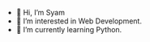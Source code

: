 - 👋 Hi, I’m Syam
- 👀 I’m interested in Web Development.
- 🌱 I’m currently learning Python.

<!---
syamprasad13/syamprasad13 is a ✨ special ✨ repository because its `README.md` (this file) appears on your GitHub profile.
You can click the Preview link to take a look at your changes.
--->
